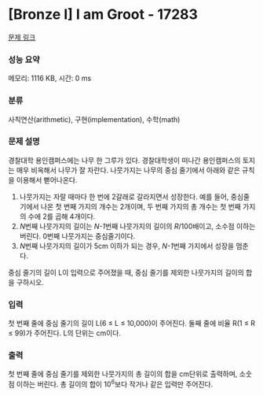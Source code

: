 # [Bronze I] I am Groot - 17283 

[문제 링크](https://www.acmicpc.net/problem/17283) 

### 성능 요약

메모리: 1116 KB, 시간: 0 ms

### 분류

사칙연산(arithmetic), 구현(implementation), 수학(math)

### 문제 설명

<p>경찰대학 용인캠퍼스에는 나무 한 그루가 있다. 경찰대학생이 떠나간 용인캠퍼스의 토지는 매우 비옥해서 나무가 잘 자란다. 나뭇가지는 나무의 중심 줄기에서 아래와 같은 규칙을 이용해서 뻗어나온다.</p>

<ol>
	<li>나뭇가지는 자랄 때마다 한 번에 2갈래로 갈라지면서 성장한다. 예를 들어, 중심줄기에서 나온 첫 번째 가지의 개수는 2개이며, 두 번째 가지의 총 개수는 첫 번째 가지의 수에 2를 곱해 4개이다.</li>
	<li><em>N</em>번째 나뭇가지의 길이는 <em>N-1</em>번째 나뭇가지의 길이의 <em>R</em>/100배이고, 소수점 이하는 버린다. 0번째 나뭇가지는 중심줄기이다.</li>
	<li><em>N</em>번째 나뭇가지의 길이가 5cm 이하가 되는 경우, <em>N-1</em>번째 가지에서 성장을 멈춘다.</li>
</ol>

<p>중심 줄기의 길이 L이 입력으로 주어졌을 때, 중심 줄기를 제외한 나뭇가지의 길이의 합을 구하시오.</p>

### 입력 

 <p>첫 번째 줄에 중심 줄기의 길이 L(6 ≤ L ≤ 10,000)이 주어진다. 둘째 줄에 비율 R(1 ≤ R ≤ 99)가 주어진다. L의 단위는 cm이다.</p>

### 출력 

 <p>첫 번째 줄에 중심 줄기를 제외한 나뭇가지의 총 길이의 합을 cm단위로 출력하며, 소숫점 이하는 버린다. 총 길이의 합이 10<sup>6</sup>보다 작거나 같은 입력만 주어진다.</p>

